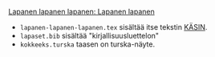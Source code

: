 
[Lapanen lapanen lapanen: Lapanen lapanen](https://caps-lock.lapanen.org/lapaute/lapanen/)


* `lapanen-lapanen-lapanen.tex` sisältää itse tekstin [KÄSIN](https://caps-lock.lapanen.org/lapaute/kasin/).
* `lapaset.bib` sisältää "kirjallisuusluettelon"
* `kokkeeks.turska` taasen on turska-näyte.
